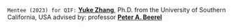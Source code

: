 `Mentee (2023) for QIF:` <a target="_blank" href="https://zyk101177.github.io/"><b>Yuke Zhang</b></a>, 
Ph.D. from the University of Southern California, USA
advised by: professor <a target="_blank" href="https://sites.usc.edu/eessc/"><b>Peter A. Beerel</b></a>   